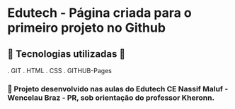 # Edutech - Página criada para o primeiro projeto no Github
## 🤡  Tecnologias utilizadas 🤡 

. GIT
. HTML
. CSS
. GITHUB-Pages

### 📖 Projeto desenvolvido nas aulas do Edutech CE Nassif Maluf - Wencelau Braz - PR, sob orientação do professor Kheronn.
